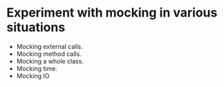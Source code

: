 # Experiment with mocking in various situations


* Mocking external calls.
* Mocking method calls.
* Mocking a whole class.
* Mocking time.
* Mocking IO


